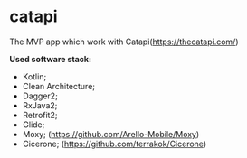 # catapi
The MVP app which work with Catapi(https://thecatapi.com/)

**Used software stack:**

 - Kotlin;
 - Clean Architecture;
 - Dagger2;
 - RxJava2;
 - Retrofit2;
 - Glide;
 - Moxy; (https://github.com/Arello-Mobile/Moxy)
 - Cicerone; (https://github.com/terrakok/Cicerone)
